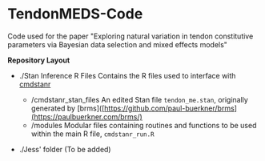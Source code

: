 # TendonMEDS-Code
Code used for the paper "Exploring natural variation in tendon constitutive parameters via Bayesian data selection and mixed effects models"

__Repository Layout__
- ./Stan Inference R Files
  Contains the R files used to interface with [cmdstanr](https://mc-stan.org/cmdstanr/index.html)
  - /cmdstanr_stan_files
    An edited Stan file `tendon_me.stan`, originally generated by [brms]([https://github.com/paul-buerkner/brms](https://paulbuerkner.com/brms/)
  - /modules
    Modular files containing routines and functions to be used within the main R file, `cmdstanr_run.R`
    
- ./Jess' folder (To be added)
